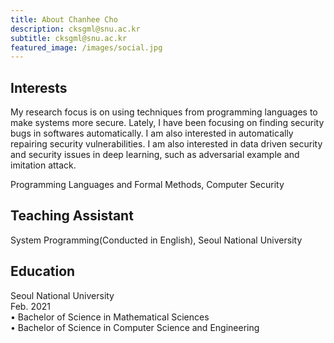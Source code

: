 ```yaml
---
title: About Chanhee Cho
description: cksgml@snu.ac.kr
subtitle: cksgml@snu.ac.kr
featured_image: /images/social.jpg
---
```




## Interests  
My research focus is on using techniques from programming languages to make systems more secure. Lately, I have been focusing on finding security bugs in softwares automatically. I am also interested in automatically repairing security vulnerabilities. I am also interested in data driven security and security issues in deep learning, such as adversarial example and imitation attack.   

Programming Languages and Formal Methods, Computer Security


<!--
## Projects
-->


## Teaching Assistant
System Programming(Conducted in English), Seoul National University
<!-- csap logo?  -->



## Education
Seoul National University  
Feb. 2021  
• Bachelor of Science in Mathematical Sciences  
• Bachelor of Science in Computer Science and Engineering  




<!--
![](/images/my_photo1.jpeg)
-->

<!--
I am using techniques from programming languages to make systems more secure.  
Lately, I have been focusing on finding security bugs in software using symbolic execution and static analysis.  
I am also interested in automatically repairing security vulnerabilities, and for this purpose, I am keen to program synthesis technologies.  
I am also interested in security issues in deep learning, such as adversarial example and imitation attack.   
* Beautiful, minimal design
* Single column post layout
* Portfolio/projects post type to show your work
-->




<!--
Simples is created and supported by [Jekyll Themes](https://jekyllthemes.io), and is available for $49.

<a href="https://jekyllthemes.io/theme/simples-blog-jekyll-theme" class="button button--large">Get This Theme</a>
-->

